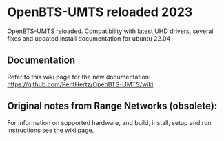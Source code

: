# OpenBTS-UMTS reloaded 2023

OpenBTS-UMTS reloaded. Compatibility with latest UHD drivers, several fixes and updated install documentation for ubuntu 22.04

## Documentation

Refer to this wiki page for the new documentation: https://github.com/PentHertz/OpenBTS-UMTS/wiki

##  Original notes from Range Networks (obsolete):  
For information on supported hardware, and build, install, setup and run instructions see [the wiki page](http://openbts.org/w/index.php/OpenBTS-UMTS).
